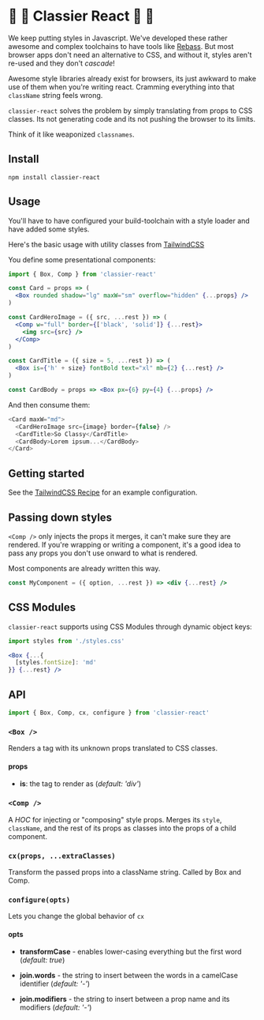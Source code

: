 # 🥂 🎩 Classier React 🎩 🥂

We keep putting styles in Javascript. We've developed these rather awesome and complex toolchains to have tools like [Rebass](jxnblk/rebass). But most browser apps don't need an alternative to CSS, and without it, styles aren't re-used and they don't _cascade_!

Awesome style libraries already exist for browsers, its just awkward to make use of them when you're writing react. Cramming everything into that `className` string feels wrong.

`classier-react` solves the problem by simply translating from props to CSS classes. Its not generating code and its not pushing the browser to its limits.

Think of it like weaponized `classnames`.

## Install

```
npm install classier-react
```

## Usage

You'll have to have configured your build-toolchain with a style loader and have added some styles.

Here's the basic usage with utility classes from [TailwindCSS](https://tailwindcss.com/)

You define some presentational components:

```jsx
import { Box, Comp } from 'classier-react'

const Card = props => (
  <Box rounded shadow="lg" maxW="sm" overflow="hidden" {...props} />
)

const CardHeroImage = ({ src, ...rest }) => (
  <Comp w="full" border={['black', 'solid']} {...rest}>
    <img src={src} />
  </Comp>
)

const CardTitle = ({ size = 5, ...rest }) => (
  <Box is={'h' + size} fontBold text="xl" mb={2} {...rest} />
)

const CardBody = props => <Box px={6} py={4} {...props} />
```

And then consume them:

```js
<Card maxW="md">
  <CardHeroImage src={image} border={false} />
  <CardTitle>So Classy</CardTitle>
  <CardBody>Lorem ipsum...</CardBody>
</Card>
```

## Getting started

See the [TailwindCSS Recipe](docs/recipes/tailwind.md) for an example configuration.

## Passing down styles

`<Comp />` only injects the props it merges, it can't make sure they are rendered. If you're wrapping or writing a component, it's a good idea to pass any props you don't use onward to what is rendered.

Most components are already written this way.

```jsx
const MyComponent = ({ option, ...rest }) => <div {...rest} />
```

## CSS Modules

`classier-react` supports using CSS Modules through dynamic object keys:

```jsx
import styles from './styles.css'

<Box {...{
  [styles.fontSize]: 'md'
}} {...rest} />
```

## API

```js
import { Box, Comp, cx, configure } from 'classier-react'
```

###

### `<Box />`

Renders a tag with its unknown props translated to CSS classes.

#### props

- **is**: the tag to render as (_default: 'div'_)

### `<Comp />`

A _HOC_ for injecting or "composing" style props. Merges its `style`, `className`, and the rest of its props as classes into the props of a child component.

### `cx(props, ...extraClasses)`

Transform the passed props into a className string. Called by Box and Comp.

### `configure(opts)`

Lets you change the global behavior of `cx`

#### opts

- **transformCase** - enables lower-casing everything but the first word (_default: true_)

- **join.words** - the string to insert between the words in a camelCase identifier (_default: '-'_)

- **join.modifiers** - the string to insert between a prop name and its modifiers (_default: '-'_)
